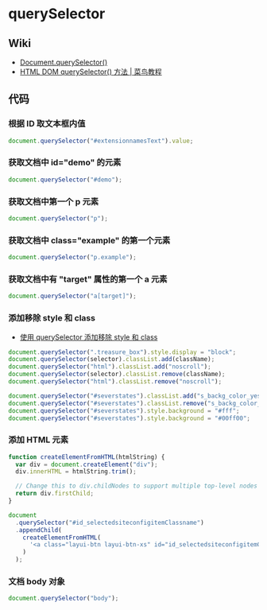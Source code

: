 # querySelector

## Wiki

- [Document.querySelector()](https://developer.mozilla.org/en-US/docs/Web/API/Document/querySelector)
- [HTML DOM querySelector() 方法 | 菜鸟教程](https://www.runoob.com/jsref/met-document-queryselector.html)

## 代码

### 根据 ID 取文本框内值

```js
document.querySelector("#extensionnamesText").value;
```

### 获取文档中 id="demo" 的元素

```js
document.querySelector("#demo");
```

### 获取文档中第一个 p 元素

```js
document.querySelector("p");
```

### 获取文档中 class="example" 的第一个元素

```js
document.querySelector("p.example");
```

### 获取文档中有 "target" 属性的第一个 a 元素

```js
document.querySelector("a[target]");
```

### 添加移除 style 和 class

- [使用 querySelector 添加移除 style 和 class](https://www.jianshu.com/p/431f72866c77)

```js
document.querySelector(".treasure_box").style.display = "block";
document.querySelector(selector).classList.add(className);
document.querySelector("html").classList.add("noscroll");
document.querySelector(selector).classList.remove(className);
document.querySelector("html").classList.remove("noscroll");

document.querySelector("#severstates").classList.add("s_backg_color_yes");
document.querySelector("#severstates").classList.remove("s_backg_color_yes");
document.querySelector("#severstates").style.background = "#fff";
document.querySelector("#severstates").style.background = "#00ff00";
```

### 添加 HTML 元素

```js
function createElementFromHTML(htmlString) {
  var div = document.createElement("div");
  div.innerHTML = htmlString.trim();

  // Change this to div.childNodes to support multiple top-level nodes
  return div.firstChild;
}

document
  .querySelector("#id_selectedsiteconfigitemClassname")
  .appendChild(
    createElementFromHTML(
      '<a class="layui-btn layui-btn-xs" id="id_selectedsiteconfigitemClassname">已选中</a>'
    )
  );
```

### 文档 body 对象

```js
document.querySelector("body");
```
